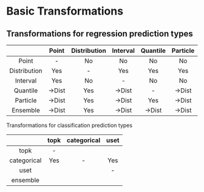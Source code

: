 # Basic Transformations



## Transformations for regression prediction types



|              | Point  | Distribution | Interval | Quantile | Particle |
| :----------: | :----: | :----------: | :------: | :------: | :------: |
|    Point     |   -    |      No      |    No    |    No    |    No    |
| Distribution |  Yes   |      -       |   Yes    |   Yes    |   Yes    |
|   Interval   |  Yes   |      No      |    -     |    No    |    No    |
|   Quantile   | ->Dist |     Yes      |  ->Dist  |    -     |  ->Dist  |
|   Particle   | ->Dist |     Yes      |  ->Dist  |   Yes    |  ->Dist  |
|   Ensemble   | ->Dist |     Yes      |  ->Dist  |  ->Dist  |  ->Dist  |



Transformations for classification prediction types



|             | topk | categorical | uset |
| :---------: | :--: | :---------: | :--: |
|    topk     |  -   |             |      |
| categorical | Yes  |      -      | Yes  |
|    uset     |      |             |  -   |
|  ensemble   |      |             |      |
